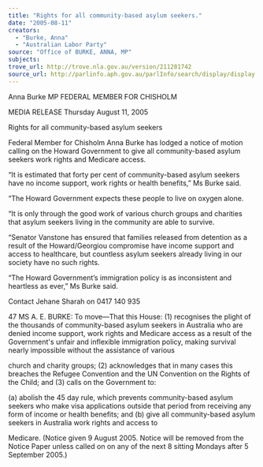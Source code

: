 ```yaml
---
title: "Rights for all community-based asylum seekers."
date: "2005-08-11"
creators:
  - "Burke, Anna"
  - "Australian Labor Party"
source: "Office of BURKE, ANNA, MP"
subjects:
trove_url: http://trove.nla.gov.au/version/211281742
source_url: http://parlinfo.aph.gov.au/parlInfo/search/display/display.w3p;query=Id%3A%22media/pressrel/BRZG6%22
---
```


 

 Anna Burke MP  FEDERAL MEMBER FOR CHISHOLM   

 

 

 MEDIA RELEASE  Thursday August 11, 2005   

 Rights for all community-based asylum seekers   

 Federal Member for Chisholm Anna Burke has lodged a notice of motion calling on the  Howard Government to give all community-based asylum seekers work rights and  Medicare access.   

 “It is estimated that forty per cent of community-based asylum seekers have no income  support, work rights or health benefits,” Ms Burke said.   

 “The Howard Government expects these people to live on oxygen alone.   

 “It is only through the good work of various church groups and charities that asylum  seekers living in the community are able to survive.   

 “Senator Vanstone has ensured that families released from detention as a result of the  Howard/Georgiou compromise have income support and access to healthcare, but  countless asylum seekers already living in our society have no such rights.   

 “The Howard Government’s immigration policy is as inconsistent and heartless as ever,”  Ms Burke said.   

 Contact Jehane Sharah on 0417 140 935    

 47 MS A. E. BURKE: To move—That this House:   (1) recognises the plight of the thousands of community-based asylum seekers in Australia who are  denied  income  support,  work  rights  and  Medicare  access  as  a  result  of  the  Government's  unfair  and   inflexible  immigration  policy,  making  survival  nearly  impossible  without  the  assistance  of  various  

 church and charity groups;   (2) acknowledges that in many cases this breaches the Refugee Convention and the UN Convention  on the Rights of the Child; and   (3) calls on the Government to: 

  (a) abolish the 45 day rule, which prevents community-based asylum seekers who make visa  applications outside that period from receiving any form of income or health benefits; and   (b)  give  all  community-based  asylum  seekers  in  Australia  work  rights  and  access  to  

 Medicare.  (Notice  given  9  August  2005.  Notice  will  be  removed  from  the  Notice  Paper  unless   called on on any of the next 8 sitting Mondays after 5 September 2005.) 

